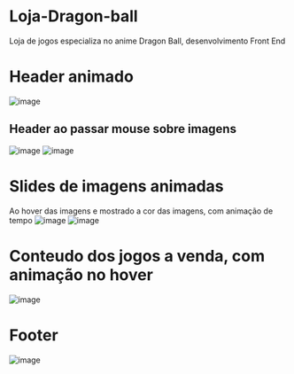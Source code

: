 # Loja-Dragon-ball
Loja de jogos especializa no anime Dragon Ball, desenvolvimento Front End


# Header animado

![image](https://user-images.githubusercontent.com/55411040/115241803-9a3d3180-a0f7-11eb-9e06-4622f045a0a0.png)
 ## Header ao passar mouse sobre imagens
 
 ![image](https://user-images.githubusercontent.com/55411040/115241850-a88b4d80-a0f7-11eb-973a-95e19e44404c.png)
![image](https://user-images.githubusercontent.com/55411040/115241865-acb76b00-a0f7-11eb-9b2a-b3db559f4af9.png)

# Slides de imagens animadas
Ao hover das imagens e mostrado a cor das imagens, com animação de tempo
![image](https://user-images.githubusercontent.com/55411040/115242265-18013d00-a0f8-11eb-9c8c-bf2b75546304.png)
![image](https://user-images.githubusercontent.com/55411040/115242155-fd2ec880-a0f7-11eb-9d2c-a5453dd0c943.png)

# Conteudo dos jogos a venda, com animação no hover
![image](https://user-images.githubusercontent.com/55411040/115242436-3c5d1980-a0f8-11eb-86ff-1b00bb1b4ad8.png)
# Footer
![image](https://user-images.githubusercontent.com/55411040/115242569-644c7d00-a0f8-11eb-90f7-7ca847894b99.png)
